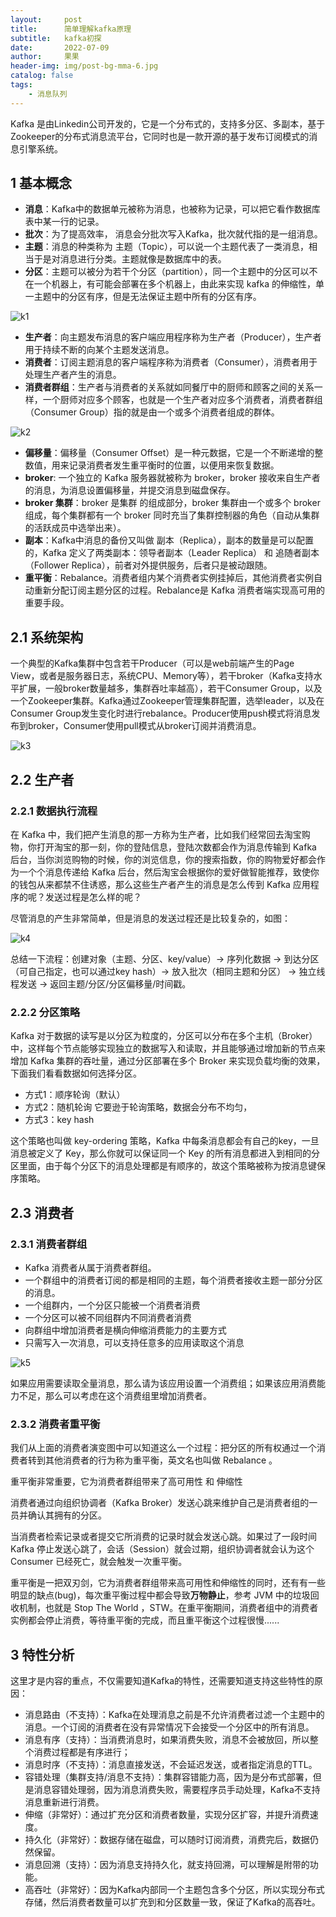 ```yaml
---
layout:     post
title:      简单理解kafka原理
subtitle:   kafka初探
date:       2022-07-09
author:     果果
header-img: img/post-bg-mma-6.jpg
catalog: false
tags:
    - 消息队列
---
```


Kafka 是由Linkedin公司开发的，它是一个分布式的，支持多分区、多副本，基于Zookeeper的分布式消息流平台，它同时也是一款开源的基于发布订阅模式的消息引擎系统。

## 1 基本概念

- **消息**：Kafka中的数据单元被称为消息，也被称为记录，可以把它看作数据库表中某一行的记录。
- **批次**：为了提高效率， 消息会分批次写入Kafka，批次就代指的是一组消息。
- **主题**：消息的种类称为 主题（Topic），可以说一个主题代表了一类消息，相当于是对消息进行分类。主题就像是数据库中的表。
- **分区**：主题可以被分为若干个分区（partition），同一个主题中的分区可以不在一个机器上，有可能会部署在多个机器上，由此来实现 kafka 的伸缩性，单一主题中的分区有序，但是无法保证主题中所有的分区有序。

![k1](/img-post/202207/kfk1.png "k1")

- **生产者**：向主题发布消息的客户端应用程序称为生产者（Producer），生产者用于持续不断的向某个主题发送消息。
- **消费者**：订阅主题消息的客户端程序称为消费者（Consumer），消费者用于处理生产者产生的消息。
- **消费者群组**：生产者与消费者的关系就如同餐厅中的厨师和顾客之间的关系一样，一个厨师对应多个顾客，也就是一个生产者对应多个消费者，消费者群组（Consumer Group）指的就是由一个或多个消费者组成的群体。

![k2](/img-post/202207/kfk2.png "k2")

- **偏移量**：偏移量（Consumer Offset）是一种元数据，它是一个不断递增的整数值，用来记录消费者发生重平衡时的位置，以便用来恢复数据。
- **broker**: 一个独立的 Kafka 服务器就被称为 broker，broker 接收来自生产者的消息，为消息设置偏移量，并提交消息到磁盘保存。
- **broker 集群**：broker 是集群 的组成部分，broker 集群由一个或多个 broker 组成，每个集群都有一个 broker 同时充当了集群控制器的角色（自动从集群的活跃成员中选举出来）。
- **副本**：Kafka中消息的备份又叫做 副本（Replica），副本的数量是可以配置的，Kafka 定义了两类副本：领导者副本（Leader Replica） 和 追随者副本（Follower Replica），前者对外提供服务，后者只是被动跟随。
- **重平衡**：Rebalance。消费者组内某个消费者实例挂掉后，其他消费者实例自动重新分配订阅主题分区的过程。Rebalance是 Kafka 消费者端实现高可用的重要手段。
  
## 2.1 系统架构

一个典型的Kafka集群中包含若干Producer（可以是web前端产生的Page View，或者是服务器日志，系统CPU、Memory等），若干broker（Kafka支持水平扩展，一般broker数量越多，集群吞吐率越高），若干Consumer Group，以及一个Zookeeper集群。Kafka通过Zookeeper管理集群配置，选举leader，以及在Consumer Group发生变化时进行rebalance。Producer使用push模式将消息发布到broker，Consumer使用pull模式从broker订阅并消费消息。

![k3](/img-post/202207/kfk3.png "k3")

## 2.2 生产者

### 2.2.1 数据执行流程

在 Kafka 中，我们把产生消息的那一方称为生产者，比如我们经常回去淘宝购物，你打开淘宝的那一刻，你的登陆信息，登陆次数都会作为消息传输到 Kafka 后台，当你浏览购物的时候，你的浏览信息，你的搜索指数，你的购物爱好都会作为一个个消息传递给 Kafka 后台，然后淘宝会根据你的爱好做智能推荐，致使你的钱包从来都禁不住诱惑，那么这些生产者产生的消息是怎么传到 Kafka 应用程序的呢？发送过程是怎么样的呢？

尽管消息的产生非常简单，但是消息的发送过程还是比较复杂的，如图：

![k4](/img-post/202207/kfk4.png "k4")

总结一下流程：创建对象（主题、分区、key/value）-> 序列化数据 -> 到达分区（可自己指定，也可以通过key hash）-> 放入批次（相同主题和分区） ->  独立线程发送 -> 返回主题/分区/分区偏移量/时间戳。

### 2.2.2 分区策略

Kafka 对于数据的读写是以分区为粒度的，分区可以分布在多个主机（Broker）中，这样每个节点能够实现独立的数据写入和读取，并且能够通过增加新的节点来增加 Kafka 集群的吞吐量，通过分区部署在多个 Broker 来实现负载均衡的效果，下面我们看看数据如何选择分区。

- 方式1：顺序轮询（默认）
- 方式2：随机轮询
它要逊于轮询策略，数据会分布不均匀，
- 方式3：key hash

这个策略也叫做 key-ordering 策略，Kafka 中每条消息都会有自己的key，一旦消息被定义了 Key，那么你就可以保证同一个 Key 的所有消息都进入到相同的分区里面，由于每个分区下的消息处理都是有顺序的，故这个策略被称为按消息键保序策略。


## 2.3 消费者

### 2.3.1 消费者群组

- Kafka 消费者从属于消费者群组。
- 一个群组中的消费者订阅的都是相同的主题，每个消费者接收主题一部分分区的消息。
- 一个组群内，一个分区只能被一个消费者消费
- 一个分区可以被不同组群内不同消费者消费
- 向群组中增加消费者是横向伸缩消费能力的主要方式
- 只需写入一次消息，可以支持任意多的应用读取这个消息

![k5](/img-post/202207/kfk5.png "k5")

如果应用需要读取全量消息，那么请为该应用设置一个消费组；如果该应用消费能力不足，那么可以考虑在这个消费组里增加消费者。

### 2.3.2 消费者重平衡
我们从上面的消费者演变图中可以知道这么一个过程：把分区的所有权通过一个消费者转到其他消费者的行为称为重平衡，英文名也叫做 Rebalance 。

重平衡非常重要，它为消费者群组带来了高可用性 和 伸缩性

消费者通过向组织协调者（Kafka Broker）发送心跳来维护自己是消费者组的一员并确认其拥有的分区。

当消费者检索记录或者提交它所消费的记录时就会发送心跳。如果过了一段时间 Kafka 停止发送心跳了，会话（Session）就会过期，组织协调者就会认为这个 Consumer 已经死亡，就会触发一次重平衡。

重平衡是一把双刃剑，它为消费者群组带来高可用性和伸缩性的同时，还有有一些明显的缺点(bug)，每次重平衡过程中都会导致**万物静止**，参考 JVM 中的垃圾回收机制，也就是 Stop The World ，STW。在重平衡期间，消费者组中的消费者实例都会停止消费，等待重平衡的完成，而且重平衡这个过程很慢......

## 3 特性分析
这里才是内容的重点，不仅需要知道Kafka的特性，还需要知道支持这些特性的原因：

- 消息路由（不支持）：Kafka在处理消息之前是不允许消费者过滤一个主题中的消息。一个订阅的消费者在没有异常情况下会接受一个分区中的所有消息。
- 消息有序（支持）：当消费消息时，如果消费失败，消息不会被放回，所以整个消费过程都是有序进行；
- 消息时序（不支持）：消息直接发送，不会延迟发送，或者指定消息的TTL。
- 容错处理（集群支持/消息不支持）：集群容错能力高，因为是分布式部署，但是消息容错处理弱，因为消息消费失败，需要程序员手动处理，Kafka不支持消息重新进行消费。
- 伸缩（非常好）：通过扩充分区和消费者数量，实现分区扩容，并提升消费速度。
- 持久化（非常好）：数据存储在磁盘，可以随时订阅消费，消费完后，数据仍然保留。
- 消息回溯（支持）：因为消息支持持久化，就支持回溯，可以理解是附带的功能。
- 高吞吐（非常好）：因为Kafka内部同一个主题包含多个分区，所以实现分布式存储，然后消费者数量可以扩充到和分区数量一致，保证了Kafka的高吞吐。
